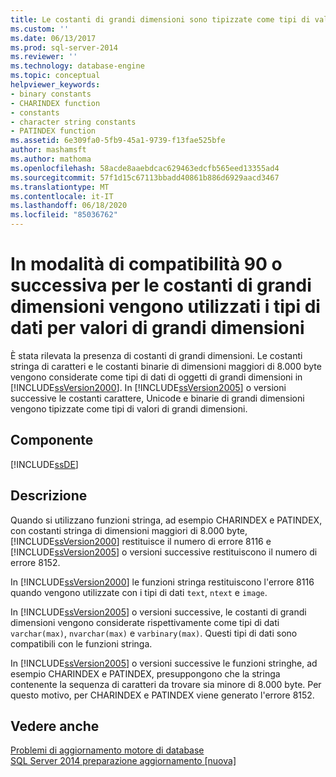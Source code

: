 ```yaml
---
title: Le costanti di grandi dimensioni sono tipizzate come tipi di valori di grandi dimensioni in modalità di compatibilità 90 o successive | Microsoft Docs
ms.custom: ''
ms.date: 06/13/2017
ms.prod: sql-server-2014
ms.reviewer: ''
ms.technology: database-engine
ms.topic: conceptual
helpviewer_keywords:
- binary constants
- CHARINDEX function
- constants
- character string constants
- PATINDEX function
ms.assetid: 6e309fa0-5fb9-45a1-9739-f13fae525bfe
author: mashamsft
ms.author: mathoma
ms.openlocfilehash: 58acde8aaebdcac629463edcfb565eed13355ad4
ms.sourcegitcommit: 57f1d15c67113bbadd40861b886d6929aacd3467
ms.translationtype: MT
ms.contentlocale: it-IT
ms.lasthandoff: 06/18/2020
ms.locfileid: "85036762"
---
```

# <a name="large-constants-are-typed-as-large-value-types-in-90-or-later-compatibility-modes"></a>In modalità di compatibilità 90 o successiva per le costanti di grandi dimensioni vengono utilizzati i tipi di dati per valori di grandi dimensioni
  È stata rilevata la presenza di costanti di grandi dimensioni. Le costanti stringa di caratteri e le costanti binarie di dimensioni maggiori di 8.000 byte vengono considerate come tipi di dati di oggetti di grandi dimensioni in [!INCLUDE[ssVersion2000](../../includes/ssversion2000-md.md)]. In [!INCLUDE[ssVersion2005](../../includes/ssversion2005-md.md)] o versioni successive le costanti carattere, Unicode e binarie di grandi dimensioni vengono tipizzate come tipi di valori di grandi dimensioni.  
  
## <a name="component"></a>Componente  
 [!INCLUDE[ssDE](../../includes/ssde-md.md)]  
  
## <a name="description"></a>Descrizione  
 Quando si utilizzano funzioni stringa, ad esempio CHARINDEX e PATINDEX, con costanti stringa di dimensioni maggiori di 8.000 byte, [!INCLUDE[ssVersion2000](../../includes/ssversion2000-md.md)] restituisce il numero di errore 8116 e [!INCLUDE[ssVersion2005](../../includes/ssversion2005-md.md)] o versioni successive restituiscono il numero di errore 8152.  
  
 In [!INCLUDE[ssVersion2000](../../includes/ssversion2000-md.md)] le funzioni stringa restituiscono l'errore 8116 quando vengono utilizzate con i tipi di dati `text`, `ntext` e `image`.  
  
 In [!INCLUDE[ssVersion2005](../../includes/ssversion2005-md.md)] o versioni successive, le costanti di grandi dimensioni vengono considerate rispettivamente come tipi di dati `varchar(max)`, `nvarchar(max)` e `varbinary(max)`. Questi tipi di dati sono compatibili con le funzioni stringa.  
  
 In [!INCLUDE[ssVersion2005](../../includes/ssversion2005-md.md)] o versioni successive le funzioni stringhe, ad esempio CHARINDEX e PATINDEX, presuppongono che la stringa contenente la sequenza di caratteri da trovare sia minore di 8.000 byte. Per questo motivo, per CHARINDEX e PATINDEX viene generato l'errore 8152.  
  
## <a name="see-also"></a>Vedere anche  
 [Problemi di aggiornamento motore di database](../../../2014/sql-server/install/database-engine-upgrade-issues.md)   
 [SQL Server 2014 preparazione aggiornamento &#91;nuova&#93;](sql-server-2014-upgrade-advisor.md)  
  
  
